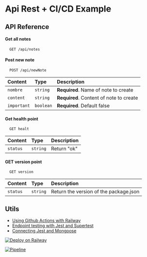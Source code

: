 
# Api Rest + CI/CD Example



## API Reference

#### Get all notes

```https
  GET /api/notes
```

#### Post new note

```https
  POST /api/newNote
```

| Content | Type     | Description                       |
| :-------- | :------- | :-------------------------------- |
| `nombre`      | `string` | **Required**. Name of note to create |
| `content`      | `string` | **Required**. Content of note to create 
| `important`      | `boolean` | **Required**. Default false |


#### Get health point

```https
  GET healt
```

| Content | Type     | Description                       |
| :-------- | :------- | :-------------------------------- |
| `status` | `string` | Return "ok"

#### GET version point

```https
  GET version
```

| Content | Type     | Description                       |
| :-------- | :------- | :-------------------------------- |
| `status` | `string` | Return the version of the package.json



## Utils

 - [Using Github Actions with Railway](https://blog.railway.app/p/github-actions)
  - [Endpoint testing with Jest and Supertest](https://zellwk.com/blog/jest-and-mongoose/)
 - [Connecting Jest and Mongoose](https://github.com/matiassingers/awesome-readme)


[![Deploy on Railway](https://railway.app/button.svg)](https://railway.app/new/template/ZweBXA)

[![Pipeline](https://github.com/HectorMartinDama/api-cli/actions/workflows/pipeline.yml/badge.svg)](https://github.com/HectorMartinDama/api-cli/actions/workflows/pipeline.yml)

